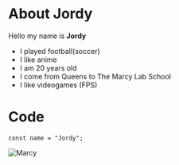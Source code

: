 # About Jordy

Hello my name is **Jordy**

- I played football(soccer)
- I like anime 
- I am 20 years old
- I come from Queens to The Marcy Lab School
- I like videogames (FPS)


# Code

``````
const name = "Jordy";

``````


![Marcy]()
